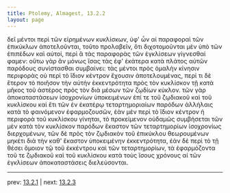 ```yaml
---
title: Ptolemy, Almagest, 13.2.2
layout: page
---
```


δεῖ μέντοι περὶ τῶν εἰρημένων κυκλίσκων, ὑφ' ὧν αἱ παραφοραὶ τῶν ἐπικύκλων ἀποτελοῦνται, τοῦτο προλαβεῖν, ὅτι διχοτομοῦνται μὲν ὑπὸ τῶν ἐπιπέδων καὶ αὐτοί, περὶ ἃ τὰς παραφορὰς τῶν ἐγκλίσεων γίγνεσθαί φαμεν: οὕτω γὰρ ἂν μόνως ἴσας τὰς ἐφ' ἑκάτερα κατὰ πλάτος αὐτῶν παρόδους συνίστασθαι συμβαίνει: τὰς μέντοι πρὸς ὁμαλὴν κίνησιν περιφορὰς οὐ περὶ τὸ ἴδιον κέντρον ἔχουσιν ἀποτελουμένας, περί τι δὲ ἕτερον τὸ ποιῆσον τὴν αὐτὴν ἐκκεντρότητα πρὸς τὸν κυκλίσκον τῇ κατὰ μῆκος τοῦ ἀστέρος πρὸς τὸν διὰ μέσων τῶν ζῳδίων κύκλον. τῶν γὰρ ἀποκαταστάσεων ἰσοχρονίων ὑποκειμένων ἐπί τε τοῦ ζῳδιακοῦ καὶ τοῦ κυκλίσκου καὶ ἔτι τῶν ἐν ἑκατέρῳ τεταρτημοριαίων παρόδων ἀλλήλαις κατὰ τὸ φαινόμενον ἐφαρμοζουσῶν, ἐὰν μὲν περὶ τὸ ἴδιον κέντρον ἡ περιφορὰ τοῦ κυκλίσκου γίνηται, τὸ προκείμενον οὐδαμῶς συμβήσεται τῶν μὲν κατὰ τὸν κυκλίσκον παρόδων ἕκαστον τῶν τεταρτημορίων ἰσοχρονίως διερχομένων, τῶν δὲ πρὸς τὸν ζῳδιακὸν τοῦ ἐπικύκλου θεωρουμένων μηκέτι διὰ τὴν καθ' ἕκαστον ὑποκειμένην ἐκκεντρότητα, ἐὰν δὲ περὶ τὸ τῇ θέσει ὅμοιον τῷ τοῦ ἐκκέντρου καὶ τῶν τεταρτημορίων, τὰ ἐφαρμόζοντα τοῦ τε ζῳδιακοῦ καὶ τοῦ κυκλίσκου κατὰ τοὺς ἴσους χρόνους αἱ τῶν ἐγκλίσεων ἀποκαταστάσεις διελεύσονται. 

---

prev: [13.2.1](../13.2.1/) | next: [13.2.3](../13.2.3/)

